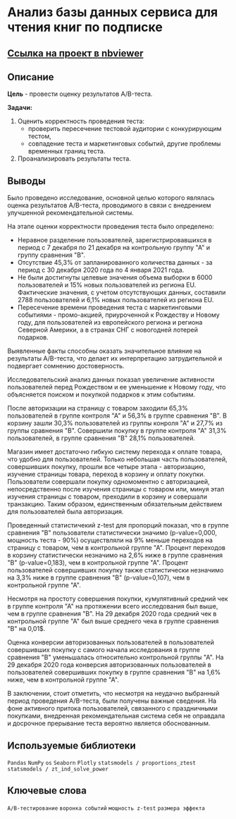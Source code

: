 # Анализ базы данных сервиса для чтения книг по подписке

## [Ссылка на проект в nbviewer](https://nbviewer.org/github/KSingular/yp_da_projects/blob/bffb90c94861f1ff4f89cb3c457ec9e71abbb42f/set_13_final_AB/set_13_final_AB.ipynb)

## Описание
**Цель** - провести оценку результатов A/B-теста. 

**Задачи:**
1. Оценить корректность проведения теста:
    * проверить пересечение тестовой аудитории с конкурирующим тестом,
    * совпадение теста и маркетинговых событий, другие проблемы временных границ теста. 
2. Проанализировать результаты теста.

## Выводы 
Было проведено исследование, основной целью которого являлась оценка результатов A/B-теста, проводимого в связи с внедрением улучшенной рекомендательной системы.

На этапе оценки корректности проведения теста было определено:
* Неравное разделение пользователей, зарегистрировавшихся в период с 7 декабря по 21 декабря на контрольную группу "А" и группу сравнения "B".
* Отсутствие 45,3% от запланированного количества данных - за период с 30 декабря 2020 года по 4 января 2021 года.
* Не были достигнуты целевые значения объема выборки в 6000 пользователей и 15% новых пользователей из региона EU. Фактические значения, с учетом отсутствующих данных, составили 2788 пользователей и 6,1% новых пользователей из региона EU.
* Пересечение времени проведения теста с маркетинговыми событиями - промо-акцией, приуроченной к Рождеству и Новому году, для пользователей из европейского региона и региона Северной Америки, а в странах СНГ с новогодней лотерей подарков.

Выявленные факты способны оказать значительное влияние на результаты A/B-теста, что делает их интерпретацию затрудительной и подвергает сомнению достоверность.

Исследовательский анализ данных показал увеличение активности пользователей перед Рождеством и ее уменьшение к Новому году, что объясняется поиском и покупкой подарков к этим событиям.

После авторизации на страницу с товаром заходили 65,3% пользователей в группе контроля "А" и 56,3% в группе сравнения "В". В корзину зашли 30,3% пользователей из группы конроля "А" и 27,7% из группы сравнения "В". Совершили покупку в группе контроля "А" 31,3% пользователей, в группе сравнения "В" 28,1% пользователей.

Магазин имеет достаточно гибкую систему перехода к оплате товара, что удобно для пользователей. Только небольшая часть пользователей, совершивших покупку, прошли все четыре этапа - авторизацию, изучение страницы товара, переход в корзину и оплату покупки. Пользователи совершали покупку одномоментно с авторизацией, непосредственно после изучения страницы с товаром или, минуя этап изучения страницы с товаром, преходили в корзину и совершали транзакцию. Таким образом, единственным обязательным действием для пользователей была авторизация.

Проведенный статистичекий z-test для пропорций показал, что в группе сравнения "В" пользователи статистически значимо (p-value=0,000, мощность теста - 90%) осуществляли на 9% меньше переходов на страницу с товаром, чем в контрольной группе "А". Процент переходов в корзину статистически незначимо на 2,6% ниже в группе сравнения "В" (p-value=0,183), чем в контрольной группе "А". Процент пользователей совершивших покупку также статистически незначимо на 3,3% ниже в группе сравнения "В" (p-value=0,107), чем в контрольной группе "А". 

Несмотря на простоту совершения покупки, кумулятивный средний чек в группе контроля "А" на протяжении всего исследования был выше, чем в группе сравнения "В". На 29 декабря 2020 года средний чек в контрольной группе "А" был выше среднего чека в группе сравнения "В" на 0,01$.

Оценка конверсии авторизованных пользователей в пользователей совершивших покупку с самого начала исследования в группе сравнения "В" уменьшалась относительно контрольной группы "А". На 29 декабря 2020 года конверсия авторизованных пользователей в пользователей совершивших покупку в группе сравнения "B" на 1,6% ниже, чем в контрольной группе "А".

В заключении, стоит отметить, что несмотря на неудачно выбранный период проведения A/B-теста, были получены важные сведения. На фоне активного притока пользователей, связанного с праздничными покупками, внедренная рекомендательная система себя не оправдала и досрочное прерывание теста вероятно является обоснованным. 

## Используемые библиотеки
`Pandas` `NumPy` `os` `Seaborn` `Plotly` `statsmodels / proportions_ztest` `statsmodels / zt_ind_solve_power`

## Ключевые слова
`А/B-тестирование` `воронка событий` `мощность z-test` `размера эффекта`
